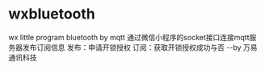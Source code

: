 # wxbluetooth
wx little program bluetooth by mqtt
 通过微信小程序的socket接口连接mqtt服务器发布订阅信息
 发布：申请开锁授权
 订阅：获取开锁授权成功与否
--by 万易通讯科技
